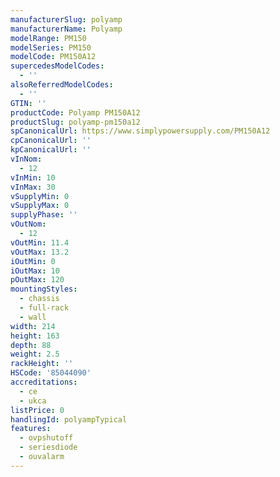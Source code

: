```yaml
---
manufacturerSlug: polyamp
manufacturerName: Polyamp
modelRange: PM150
modelSeries: PM150
modelCode: PM150A12
supercedesModelCodes:
  - ''
alsoReferredModelCodes:
  - ''
GTIN: ''
productCode: Polyamp PM150A12
productSlug: polyamp-pm150a12
spCanonicalUrl: https://www.simplypowersupply.com/PM150A12
cpCanonicalUrl: ''
kpCanonicalUrl: ''
vInNom:
  - 12
vInMin: 10
vInMax: 30
vSupplyMin: 0
vSupplyMax: 0
supplyPhase: ''
vOutNom:
  - 12
vOutMin: 11.4
vOutMax: 13.2
iOutMin: 0
iOutMax: 10
pOutMax: 120
mountingStyles:
  - chassis
  - full-rack
  - wall
width: 214
height: 163
depth: 88
weight: 2.5
rackHeight: ''
HSCode: '85044090'
accreditations:
  - ce
  - ukca
listPrice: 0
handlingId: polyampTypical
features:
  - ovpshutoff
  - seriesdiode
  - ouvalarm
---
```

